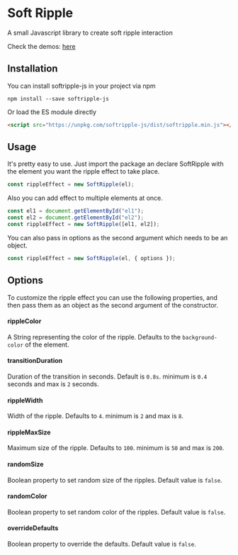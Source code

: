 # Soft Ripple

A small Javascript library to create soft ripple interaction

Check the demos: [here](https://codepen.io/dev_loop/full/KKVKqrq)

## Installation

You can install softripple-js in your project via npm

```
npm install --save softripple-js
```

Or load the ES module directly

```html
<script src="https://unpkg.com/softripple-js/dist/softripple.min.js"></script>
```

## Usage

It's pretty easy to use. Just import the package an declare SoftRipple with the element you want the ripple effect to take place.

```javascript
const rippleEffect = new SoftRipple(el);
```

Also you can add effect to multiple elements at once.

```javascript
const el1 = document.getElementById("el1");
const el2 = document.getElementById("el2");
const rippleEffect = new SoftRipple([el1, el2]);
```

You can also pass in options as the second argument which needs to be an object.

```javascript
const rippleEffect = new SoftRipple(el, { options });
```

## Options

To customize the ripple effect you can use the following properties, and then pass them as an object as the second argument of the constructor.

#### rippleColor

A String representing the color of the ripple. Defaults to the `background-color` of the element.

#### transitionDuration

Duration of the transition in seconds. Default is `0.8s`.
minimum is `0.4` seconds and max is `2` seconds.

#### rippleWidth

Width of the ripple. Defaults to `4`.
minimum is `2` and max is `8`.

#### rippleMaxSize

Maximum size of the ripple. Defaults to `100`.
minimum is `50` and max is `200`.

#### randomSize

Boolean property to set random size of the ripples. Default value is `false`.

#### randomColor

Boolean property to set random color of the ripples. Default value is `false`.

#### overrideDefaults

Boolean property to override the defaults. Default value is `false`.
